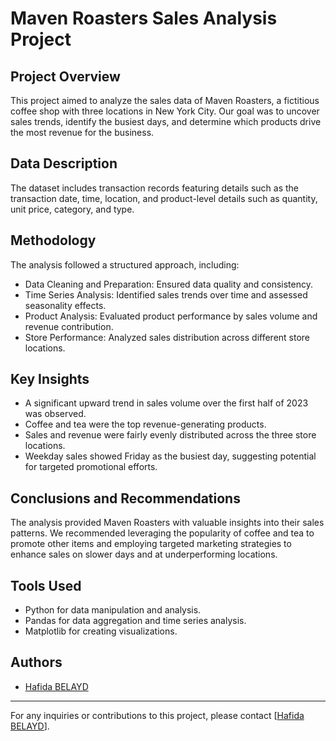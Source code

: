 # Maven Roasters Sales Analysis Project

## Project Overview
This project aimed to analyze the sales data of Maven Roasters, a fictitious coffee shop with three locations in New York City. Our goal was to uncover sales trends, identify the busiest days, and determine which products drive the most revenue for the business.

## Data Description
The dataset includes transaction records featuring details such as the transaction date, time, location, and product-level details such as quantity, unit price, category, and type.

## Methodology
The analysis followed a structured approach, including:

- Data Cleaning and Preparation: Ensured data quality and consistency.
- Time Series Analysis: Identified sales trends over time and assessed seasonality effects.
- Product Analysis: Evaluated product performance by sales volume and revenue contribution.
- Store Performance: Analyzed sales distribution across different store locations.

## Key Insights
- A significant upward trend in sales volume over the first half of 2023 was observed.
- Coffee and tea were the top revenue-generating products.
- Sales and revenue were fairly evenly distributed across the three store locations.
- Weekday sales showed Friday as the busiest day, suggesting potential for targeted promotional efforts.

## Conclusions and Recommendations
The analysis provided Maven Roasters with valuable insights into their sales patterns. We recommended leveraging the popularity of coffee and tea to promote other items and employing targeted marketing strategies to enhance sales on slower days and at underperforming locations. 

## Tools Used
- Python for data manipulation and analysis.
- Pandas for data aggregation and time series analysis.
- Matplotlib for creating visualizations.


## Authors
- [Hafida BELAYD](https://www.linkedin.com/in/hafida-belayd/)


---
For any inquiries or contributions to this project, please contact [[Hafida BELAYD](https://www.linkedin.com/in/hafida-belayd/)].
